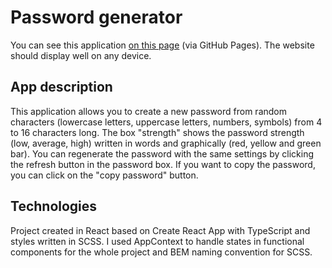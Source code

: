 # Password generator

You can see this application [on this page](https://damiinho.github.io/Password_generator/) (via GitHub Pages).
The website should display well on any device.

## App description

This application allows you to create a new password from random characters (lowercase letters, uppercase letters, numbers, symbols) from 4 to 16 characters long. The box "strength" shows the password strength (low, average, high) written in words and graphically (red, yellow and green bar). You can regenerate the password with the same settings by clicking the refresh button in the password box. If you want to copy the password, you can click on the "copy password" button.

## Technologies

Project created in React based on Create React App with TypeScript and styles written in SCSS. I used AppContext to handle states in functional components for the whole project and BEM naming convention for SCSS.
